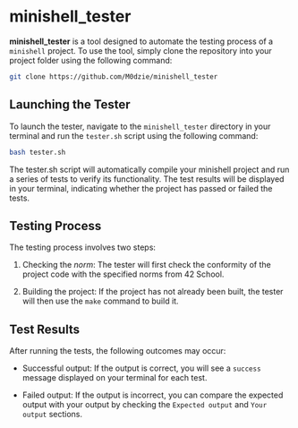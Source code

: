 # minishell_tester

**minishell_tester** is a tool designed to automate the testing process of a `minishell` project. To use the tool, simply clone the repository into your project folder using the following command:

```bash
git clone https://github.com/M0dzie/minishell_tester
```

## Launching the Tester

To launch the tester, navigate to the `minishell_tester` directory in your terminal and run the `tester.sh` script using the following command:

```bash
bash tester.sh
```
The tester.sh script will automatically compile your minishell project and run a series of tests to verify its functionality. The test results will be displayed in your terminal, indicating whether the project has passed or failed the tests.

## Testing Process
The testing process involves two steps: 

1. Checking the _norm_: The tester will first check the conformity of the project code with the specified norms from 42 School.

2. Building the project: If the project has not already been built, the tester will then use the `make` command to build it.

## Test Results
After running the tests, the following outcomes may occur:

- Successful output: If the output is correct, you will see a `success` message displayed on your terminal for each test.

- Failed output: If the output is incorrect, you can compare the expected output with your output by checking the `Expected output` and `Your output` sections.
